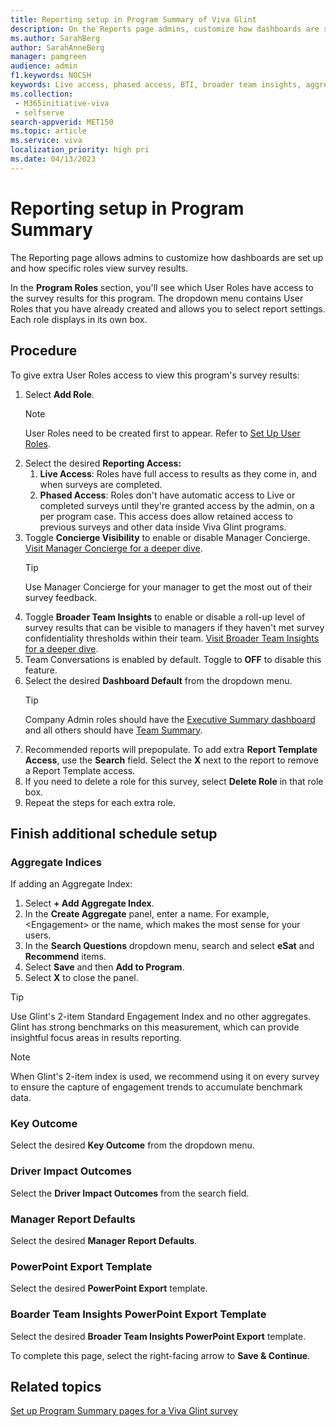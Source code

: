 ```yaml
---
title: Reporting setup in Program Summary of Viva Glint
description: On the Reports page admins, customize how dashboards are set up and how specific roles view them. 
ms.author: SarahBerg
author: SarahAnneBerg
manager: pamgreen
audience: admin
f1.keywords: NOCSH
keywords: Live access, phased access, BTI, broader team insights, aggregate indices, aggregate index 
ms.collection: 
 - M365initiative-viva
 - selfserve
search-appverid: MET150
ms.topic: article
ms.service: viva
localization_priority: high pri
ms.date: 04/13/2023
---
```


# Reporting setup in Program Summary

The Reporting page allows admins to customize how dashboards are set up and how specific roles view survey results.

In the **Program Roles** section, you'll see which User Roles have access to the survey results for this program. The dropdown menu contains User Roles that you have already created and allows you to select report settings. Each role displays in its own box.

## Procedure

To give extra User Roles access to view this program's survey results:

1. Select **Add Role**.
   >[!NOTE]
   > User Roles need to be created first to appear. Refer to [Set Up User Roles](https://go.microsoft.com/fwlink/?linkid=2230740).
2. Select the desired **Reporting Access:**
   1. **Live Access**: Roles have full access to results as they come in, and when surveys are completed.
   2. **Phased Access**: Roles don't have automatic access to Live or completed surveys until they're granted access by the admin, on a per program case. This access does allow retained access to previous surveys and other data inside Viva Glint programs.
3. Toggle **Concierge Visibility** to enable or disable Manager Concierge. [Visit Manager Concierge for a deeper dive](https://go.microsoft.com/fwlink/?linkid=2231115).
   >[!TIP]
   > Use Manager Concierge for your manager to get the most out of their survey feedback.
4. Toggle **Broader Team Insights** to enable or disable a roll-up level of survey results that can be visible to managers if they haven't met survey confidentiality thresholds within their team. [Visit Broader Team Insights for a deeper dive](https://go.microsoft.com/fwlink/?linkid=2231012).
5. Team Conversations is enabled by default. Toggle to **OFF** to disable this feature.
6. Select the desired **Dashboard Default** from the dropdown menu.
   >[!TIP]
   > Company Admin roles should have the [Executive Summary dashboard](https://go.microsoft.com/fwlink/?linkid=2231010) and all others should have [Team Summary](https://go.microsoft.com/fwlink/?linkid=2231210).
7. Recommended reports will prepopulate. To add extra **Report Template Access**, use the **Search** field. Select the **X** next to the report to remove a Report Template access.
8. If you need to delete a role for this survey, select **Delete Role** in that role box.
9. Repeat the steps for each extra role.

## Finish additional schedule setup

### Aggregate Indices

If adding an Aggregate Index:

1. Select **+ Add Aggregate Index**.
2. In the **Create Aggregate** panel, enter a name. For example, <Engagement\> or the name, which makes the most sense for your users.
3. In the **Search Questions** dropdown menu, search and select **eSat** and **Recommend** items.
4. Select **Save** and then **Add to Program**.
5. Select **X** to close the panel.

>[!TIP]
> Use Glint's 2-item Standard Engagement Index and no other aggregates. Glint has strong benchmarks on this measurement, which can provide insightful focus areas in results reporting.

>[!NOTE]
> When Glint's 2-item index is used, we recommend using it on every survey to ensure the capture of engagement trends to accumulate benchmark data.

### Key Outcome

Select the desired **Key Outcome** from the dropdown menu.

### Driver Impact Outcomes

Select the **Driver Impact Outcomes** from the search field.

### Manager Report Defaults

Select the desired **Manager Report Defaults**.

### PowerPoint Export Template

Select the desired **PowerPoint Export** template.

### Boarder Team Insights PowerPoint Export Template

Select the desired **Broader Team Insights PowerPoint Export** template.

To complete this page, select the right-facing arrow to **Save & Continue**.

## Related topics

[Set up Program Summary pages for a Viva Glint survey](program-summary-overview.md)